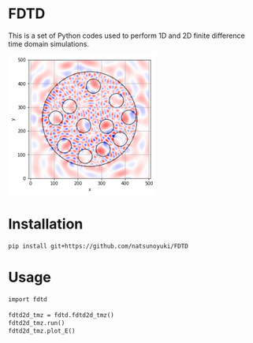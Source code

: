 # FDTD 
This is a set of Python codes used to perform 1D and 2D finite difference time domain simulations.

<img src="https://github.com/natsunoyuki/FDTD/blob/main/images/tmz_2d.png?raw=True" alt="drawing" width=300/>

# Installation
```
pip install git+https://github.com/natsunoyuki/FDTD
```

# Usage
```
import fdtd

fdtd2d_tmz = fdtd.fdtd2d_tmz()
fdtd2d_tmz.run()
fdtd2d_tmz.plot_E()
```
